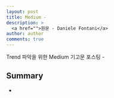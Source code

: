 ```yaml
---
layout: post
title: Medium -
description: >
  <a href="">원문 - Daniele Fontani</a>
author: author
comments: true
---
```


Trend 파악을 위한 Medium 기고문 포스팅 -

## Summary
*
